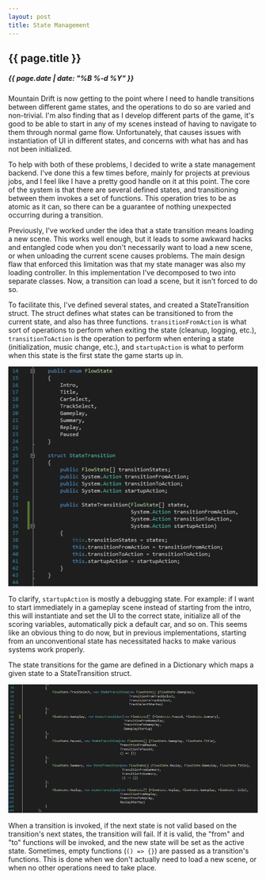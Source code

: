 ```yaml
---
layout: post
title: State Management
---
```

{{ page.title }}
----------------
<h5>{{ page.date | date: "%B %-d %Y" }}</h5>

Mountain Drift is now getting to the point where I need to handle transitions between
different game states, and the operations to do so are varied and non-trivial.
I'm also finding that as I develop different parts of the game, it's good to be
able to start in any of my scenes instead of having to navigate to them through
normal game flow. Unfortunately, that causes issues with instantiation of UI in
different states, and concerns with what has and has not been initialized.

To help with both of these problems, I decided to write a state management backend.
I've done this a few times before, mainly for projects at previous jobs, and I
feel like I have a pretty good handle on it at this point. The core of the system
is that there are several defined states, and transitioning between them invokes
a set of functions. This operation tries to be as atomic as it can, so there can
be a guarantee of nothing unexpected occurring during a transition.

Previously, I've worked under the idea that a state transition means loading a new
scene. This works well enough, but it leads to some awkward hacks and entangled
code when you don't necessarily want to load a new scene, or when unloading the
current scene causes problems. The main design flaw that enforced this limitation
was that my state manager was also my loading controller. In this implementation
I've decomposed to two into separate classes. Now, a transition can load a scene,
but it isn't forced to do so.

To facilitate this, I've defined several states, and created a StateTransition
struct. The struct defines what states can be transitioned to from the current
state, and also has three functions. `transitionFromAction` is what sort of operations
to perform when exiting the state (cleanup, logging, etc.), `transitionToAction` is
the operation to perform when entering a state (initialization, music change, etc.),
and `startupAction` is what to perform when this state is the first state the game
starts up in.

<img src="/images/2017/Feb/FlowStates.png">

To clarify, `startupAction` is mostly a debugging state. For example: if I
want to start immediately in a gameplay scene instead of starting from the intro,
this will instantiate and set the UI to the correct state, initialize all of the
scoring variables, automatically pick a default car, and so on. This seems like an
obvious thing to do now, but in previous implementations, starting from an unconventional
state has necessitated hacks to make various systems work properly.

The state transitions for the game are defined in a Dictionary which maps a given
state to a StateTransition struct.

<img src="/images/2017/Feb/StateTransitions.png">

When a transition is invoked, if the next state is not valid based on the transition's
next states, the transition will fail. If it is valid, the "from" and "to" functions
will be invoked, and the new state will be set as the active state. Sometimes,
empty functions (`() => {}`) are passed as a transition's functions. This is done
when we don't actually need to load a new scene, or when no other operations need to
take place.

